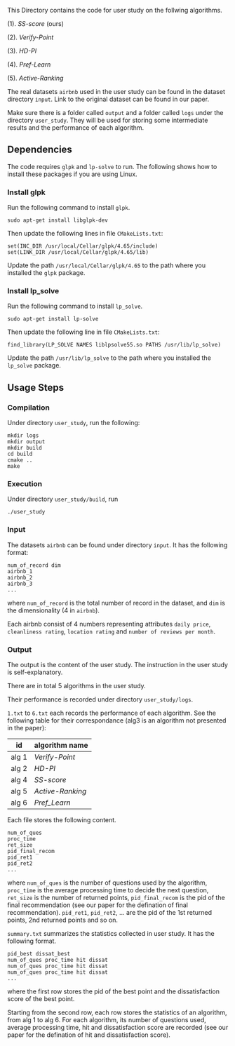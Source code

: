 This Directory contains the code for user study on the follwing algorithms.

(1). *SS-score* (ours)

(2). *Verify-Point*

(3). *HD-PI*

(4). *Pref-Learn*

(5). *Active-Ranking*

The real datasets `airbnb` used in the user study can be found in the dataset directory `input`.
Link to the original dataset can be found in our paper.

Make sure there is a folder called `output` and a folder called `logs` under the directory `user_study`.
They will be used for storing some intermediate results and the performance of each algorithm.

## Dependencies

The code requires `glpk` and `lp-solve` to run. The following shows how to install these packages if you are using Linux.

### Install glpk

Run the following command to install `glpk`.

    sudo apt-get install libglpk-dev

Then update the following lines in file `CMakeLists.txt`:

    set(INC_DIR /usr/local/Cellar/glpk/4.65/include)
    set(LINK_DIR /usr/local/Cellar/glpk/4.65/lib)

Update the path `/usr/local/Cellar/glpk/4.65` to the path where you installed the `glpk` package.

### Install lp_solve

Run the following command to install `lp_solve`.

    sudo apt-get install lp-solve

Then update the following line in file `CMakeLists.txt`:

    find_library(LP_SOLVE NAMES liblpsolve55.so PATHS /usr/lib/lp_solve)

Update the path `/usr/lib/lp_solve` to the path where you installed the `lp_solve` package.

## Usage Steps

### Compilation
Under directory `user_study`, run the following: 

	mkdir logs
    mkdir output
    mkdir build
    cd build
    cmake ..
    make
    
	
### Execution
Under directory `user_study/build`, run

	./user_study 

### Input
The datasets `airbnb` can be found under directory `input`.
It has the following format:

    num_of_record dim
    airbnb_1
    airbnb_2
    airbnb_3
    ...
where `num_of_record` is the total number of record in the dataset, and `dim` is the dimensionality (4 in `airbnb`).

Each airbnb consist of 4 numbers representing attributes `daily price`, `cleanliness rating`, `location rating` and `number of reviews per month`. 
	
### Output
The output is the content of the user study. The instruction in the user study is self-explanatory.

There are in total 5 algorithms in the user study.

Their performance is recorded under directory `user_study/logs`.

`1.txt` to `6.txt` each records the performance of each algorithm. See the following table for their correspondance (alg3 is an algorithm not presented in the paper):

id | algorithm name |
-----|-----|
alg 1 | *Verify-Point*|
alg 2 | *HD-PI* |
alg 4 | *SS-score* |
alg 5 | *Active-Ranking* |
alg 6 | *Pref_Learn* |

Each file stores the following content.

    num_of_ques
    proc_time
    ret_size
    pid_final_recom
    pid_ret1
    pid_ret2
    ...

where `num_of_ques` is the number of questions used by the algorithm, `proc_time` is the average processing time to decide the next question, `ret_size` is the number of returned points, `pid_final_recom` is the pid of the final recommendation (see our paper for the defination of final recommendation). `pid_ret1`, `pid_ret2`, ... are the pid of the 1st returned points, 2nd returned points and so on.

`summary.txt` summarizes the statistics collected in user study. It has the following format.

    pid_best dissat_best
    num_of_ques proc_time hit dissat
    num_of_ques proc_time hit dissat
    num_of_ques proc_time hit dissat
    ...

where the first row stores the pid of the best point and the dissatisfaction score of the best point.

Starting from the second row, each row stores the statistics of an algorithm, from alg 1 to alg 6. For each algorithm, its number of questions used, average processing time, hit and dissatisfaction score are recorded (see our paper for the defination of hit and dissatisfaction score).